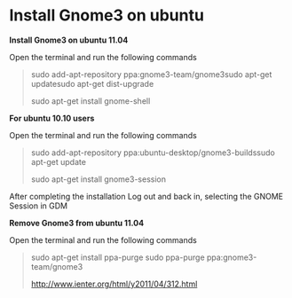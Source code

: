 # Install Gnome3 on ubuntu

**Install Gnome3 on ubuntu 11.04**

Open the terminal and run the following commands

> sudo add-apt-repository ppa:gnome3-team/gnome3sudo apt-get updatesudo apt-get dist-upgrade
>
> sudo apt-get install gnome-shell

 **For ubuntu 10.10 users**

Open the terminal and run the following commands

> sudo add-apt-repository ppa:ubuntu-desktop/gnome3-buildssudo apt-get update
>
> sudo apt-get install gnome3-session

After completing the installation Log out and back in, selecting the GNOME Session in GDM

 **Remove Gnome3 from ubuntu 11.04**

Open the terminal and run the following commands

> sudo apt-get install ppa-purge
> sudo ppa-purge ppa:gnome3-team/gnome3
>
> <http://www.ienter.org/html/y2011/04/312.html>

